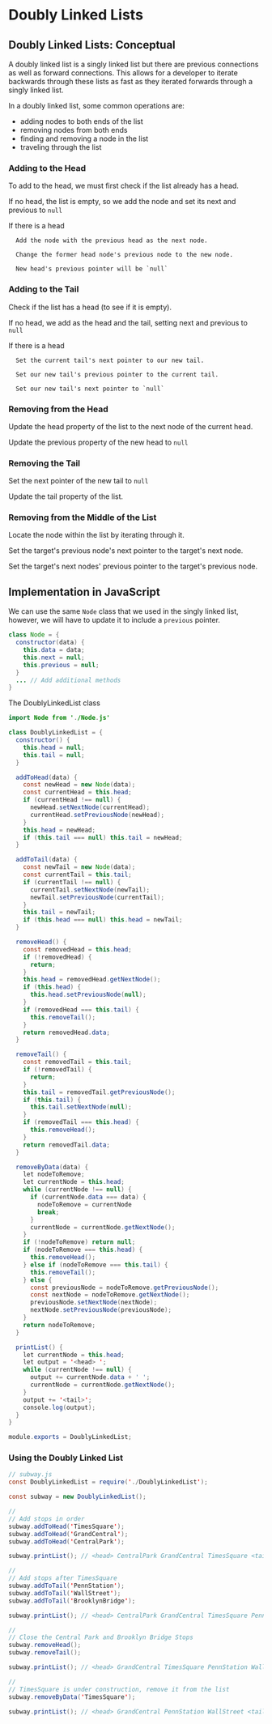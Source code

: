 # Doubly Linked Lists

## Doubly Linked Lists: Conceptual

A doubly linked list is a singly linked list but there are previous connections as well as forward connections. This allows for a developer to iterate backwards through these lists as fast as they iterated forwards through a singly linked list.

In a doubly linked list, some common operations are:

- adding nodes to both ends of the list
- removing nodes from both ends
- finding and removing a node in the list
- traveling through the list

### Adding to the Head

To add to the head, we must first check if the list already has a head.

   If no head, the list is empty, so we add the node and set its next and previous to `null`

   If there is a head

      Add the node with the previous head as the next node.

      Change the former head node's previous node to the new node.

      New head's previous pointer will be `null`

### Adding to the Tail

Check if the list has a head (to see if it is empty).

   If no head, we add as the head and the tail, setting next and previous to `null`

   If there is a head

      Set the current tail's next pointer to our new tail.

      Set our new tail's previous pointer to the current tail.

      Set our new tail's next pointer to `null`

### Removing from the Head

Update the head property of the list to the next node of the current head.

Update the previous property of the new head to `null`

### Removing the Tail

Set the next pointer of the new tail to `null`

Update the tail property of the list.

### Removing from the Middle of the List

Locate the node within the list by iterating through it.

Set the target's previous node's next pointer to the target's next node.

Set the target's next nodes' previous pointer to the target's previous node.

## Implementation in JavaScript

We can use the same `Node` class that we used in the singly linked list, however, we will have to update it to include a `previous` pointer.

```java
class Node = {
  constructor(data) {
    this.data = data;
    this.next = null;
    this.previous = null;
  }
  ... // Add additional methods
}
```

The DoublyLinkedList class

```java
import Node from './Node.js'

class DoublyLinkedList = {
  constructor() {
    this.head = null;
    this.tail = null;
  }

  addToHead(data) {
    const newHead = new Node(data);
    const currentHead = this.head;
    if (currentHead !== null) {
      newHead.setNextNode(currentHead);
      currentHead.setPreviousNode(newHead);
    } 
    this.head = newHead;
    if (this.tail === null) this.tail = newHead;
  }

  addToTail(data) {
    const newTail = new Node(data);
    const currentTail = this.tail;
    if (currentTail !== null) {
      currentTail.setNextNode(newTail);
      newTail.setPreviousNode(currentTail);
    } 
    this.tail = newTail;
    if (this.head === null) this.head = newTail;
  }

  removeHead() {
    const removedHead = this.head;
    if (!removedHead) {
      return;
    }
    this.head = removedHead.getNextNode();
    if (this.head) {
      this.head.setPreviousNode(null);
    }
    if (removedHead === this.tail) {
      this.removeTail();
    }
    return removedHead.data;
  }

  removeTail() {
    const removedTail = this.tail;
    if (!removedTail) {
      return;
    }
    this.tail = removedTail.getPreviousNode();
    if (this.tail) {
      this.tail.setNextNode(null);
    }
    if (removedTail === this.head) {
      this.removeHead();
    }
    return removedTail.data;
  }

  removeByData(data) {
    let nodeToRemove;
    let currentNode = this.head;
    while (currentNode !== null) {
      if (currentNode.data === data) {
        nodeToRemove = currentNode
        break;
      }
      currentNode = currentNode.getNextNode();
    }
    if (!nodeToRemove) return null;
    if (nodeToRemove === this.head) {
      this.removeHead();
    } else if (nodeToRemove === this.tail) {
      this.removeTail();
    } else {
      const previousNode = nodeToRemove.getPreviousNode();
      const nextNode = nodeToRemove.getNextNode();
      previousNode.setNextNode(nextNode);
      nextNode.setPreviousNode(previousNode);
    }
    return nodeToRemove;
  }

  printList() {
    let currentNode = this.head;
    let output = '<head> ';
    while (currentNode !== null) {
      output += currentNode.data + ' ';
      currentNode = currentNode.getNextNode();
    }
    output += '<tail>';
    console.log(output);
  }
}

module.exports = DoublyLinkedList;
```

### Using the Doubly Linked List

```java
// subway.js
const DoublyLinkedList = require('./DoublyLinkedList');

const subway = new DoublyLinkedList();

//
// Add stops in order
subway.addToHead('TimesSquare');
subway.addToHead('GrandCentral');
subway.addToHead('CentralPark');

subway.printList(); // <head> CentralPark GrandCentral TimesSquare <tail>

//
// Add stops after TimesSquare
subway.addToTail('PennStation');
subway.addToTail('WallStreet');
subway.addToTail('BrooklynBridge');

subway.printList(); // <head> CentralPark GrandCentral TimesSquare PennStation WallStreet BrooklynBridge <tail>

//
// Close the Central Park and Brooklyn Bridge Stops
subway.removeHead();
subway.removeTail();

subway.printList(); // <head> GrandCentral TimesSquare PennStation WallStreet <tail>

// 
// TimesSquare is under construction, remove it from the list
subway.removeByData('TimesSquare');

subway.printList(); // <head> GrandCentral PennStation WallStreet <tail>
```


